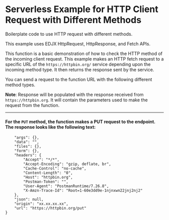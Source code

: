 <!--
title: .'HTTP Request different method'
description: 'Boilerplate code to use different methods in request'
platform: EDJX
language: Rust
-->

# Serverless Example for HTTP Client Request with Different Methods

Boilerplate code to use HTTP request with different methods.

This example uses EDJX HttpRequest, HttpResponse, and Fetch APIs.

This function is a basic demonstration of how to check the HTTP method of the incoming client request. This example makes an HTTP fetch request to a specific URL of the `https://httpbin.org/` service depending upon the incoming method type. It then returns the response sent by the service.

You can send a request to the function URL with the following different method types. 

**Note**: Response will be populated with the response received from `https://httpbin.org`. It will contain the parameters used to make the request from the function.

---

#### For the `PUT` method, the function makes a PUT request to the endpoint. The response looks like the following text:

```{
    "args": {},
    "data": "",
    "files": {},
    "form": {},
    "headers": {
        "Accept": "*/*",
        "Accept-Encoding": "gzip, deflate, br",
        "Cache-Control": "no-cache",
        "Content-Length": "0",
        "Host": "httpbin.org",
        "Postman-Token": "",
        "User-Agent": "PostmanRuntime/7.26.8",
        "X-Amzn-Trace-Id": "Root=1-60e3dd9e-1njnxwn22jnj2nj2"
    },
    "json": null,
    "origin": "xx.xx.xx.xx",
    "url": "https://httpbin.org/put"
}
```
